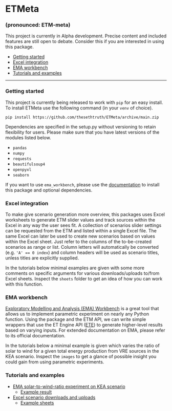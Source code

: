 # ETMeta
### (pronounced: ETM-meta)
This project is currently in Alpha development. Precise content and included features are still open to debate. Consider this if you are interested in using this package. 

 * [Getting started](#getting-started)
 * [Excel integration](#excel-integration)
 * [EMA workbench](#ema-workbench)
 * [Tutorials and examples](#tutorials-and-examples)

---
### Getting started

This project is currently being released to work with `pip` for an easy install.
To install ETMeta use the following command (in your `venv` of choice).

`pip install https://github.com/thesethtruth/ETMeta/archive/main.zip`

Dependencies are specified in the setup.py without versioning to retain flexibility for users. Please make sure that you have latest versions of the modules listed below.

* `pandas`
* `numpy`
* `requests`
* `beautifulsoup4`
* `openpyxl`
* `seaborn`

If you want to use `ema_workbench`, please use the [documentation](#https://emaworkbench.readthedocs.io/en/latest/) to install this package and optional dependencies. 

### Excel integration
To make give scenario generation more overview, this packages uses Excel worksheets to generate ETM slider values and track sources within the Excel in any way the user sees fit. A collection of scenarios slider settings can be requested from the ETM and listed within a single Excel file. The same Excel can later be used to create new scenarios based on values within the Excel sheet. Just refer to the columns of the to-be-created scenarios as range or list. Column letters will automatically be converted (e.g. `'A' == 0 index`) and column headers will be used as scenario titles, unless titles are explicitly supplied. 

In the tutorials below minimal examples are given with some more comments on specific arguments for various downloads/uploads to/from Excel sheets. Inspect the `sheets` folder to get an idea of how you can work with this function.

### EMA workbench
[Exploratory Modelling and Analysis (EMA) Workbench](#https://emaworkbench.readthedocs.io/en/latest/) is a great tool that allows us to implement parametric experiment on nearly any Python function. Using the package and the ETM API, we can write simple wrappers that use the ET Engine API ([ETE](#https://github.com/quintel/etengine)) to generate higher-level results based on varying inputs. For extended documentation on EMA, please refer to its official documentation. 

In the tutorials below a minimal example is given which varies the ratio of solar to wind for a given total energy production from VRE sources in the KEA scenario. Inspect the `images` to get a glance of possible insight you could gain from using parametric experiments.

### Tutorials and examples

* [EMA solar-to-wind-ratio experiment on KEA scenario](tutorials/example-ema-etm.py)
    * [Example result](images)
* [Excel scenario downloads and uploads](tutorials/tutorial-etm-sheets.py)
    * [Example sheets](sheets)
